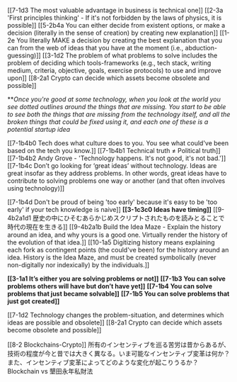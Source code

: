 [[7-1d3 The most valuable advantage in business is technical one]]
[[2-3a 'First principles thinking' - If it's not forbidden by the laws of physics, it is possible]]
[[5-2b4a You can either decide from existent options, or make a decision (literally in the sense of creation) by creating new explanation]]
[[1-2e You literally MAKE a decision by creating the best explanation that you can from the web of ideas that you have at the moment (i.e., abduction-guessing)]]
[[3-1d2 The problem of what problems to solve includes the problem of deciding which tools-frameworks (e.g., tech stack, writing medium, criteria, objective, goals, exercise protocols) to use and improve upon]]
[[8-2a1 Crypto can decide which assets become obsolete and possible]]

***Once you're good at some technology, when you look at the world you see dotted outlines around the things that are missing. You start to be able to see both the things that are missing from the technology itself, and all the broken things that could be fixed using it, and each one of these is a potential startup idea*

[[7-1b4b0 Tech does what culture does to you. You see what could've been based on the tech you know.]]
[[7-1b4b1 Technical truth ≠ Political truth]]
[[7-1b4b2 Andy Grove - 'Technology happens. It's not good, it's not bad.']]
[[7-1b4c Don’t go looking for ‘great ideas’ without technology. Ideas are great insofar as they address problems. In other words, great ideas have to contribute to solving problems one way or another (and that often involves using technology)]]

[[7-1b4d Don't be proud of being 'too early' because it's easy to be 'too early' if your tech knowledge is naive]]
	**[[3-1c3c0 Ideas have timing]]**
		[[9-4b2a1d1 歴史の中にひそむあらかじめスクリプトされたものを読みとることで時代の現在を生きる]]
			[[9-4b2a1b Build the Idea Maze - Explain the history around an idea, and why yours is a good one. Virtually render the history of the evolution of that idea.]]
				[[10-1a5 Digitizing history means explaining each fork as contingent points (the could've been) for the history around an idea. History is the Idea Maze, and must be created symbolically (never non-digitally nor indexically) by the individuals.]]

**[[3-1a1 It’s either you are solving problems or not]]**
	**[[7-1b3 You can solve problems others will have but don’t have yet]]**
	**[[7-1b4 You can solve problems that just became solvable]]**
	**[[7-1b5 You can solve problems that just got created]]**

[[7-1d2 Technology changes the problem-situation, and determines which ideas are possible and obsolete]]
	[[8-2a1 Crypto can decide which assets become obsolete and possible]]

[[8-2 Blockchains-Crypto]]
	所有のインセンティブを巡る苦労は昔からあるが、技術の程度が今と昔では大きく異なる。いま可能なインセンティブ変革は何か？また、インセンティブ変革によってどのような変化が起こりうるか？
		Blockchain vs 墾田永年私財法